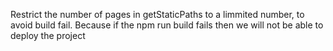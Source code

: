 Restrict the number of pages in getStaticPaths to a limmited number, to avoid build fail. Because if the npm run build fails then we will not be able to deploy the
project